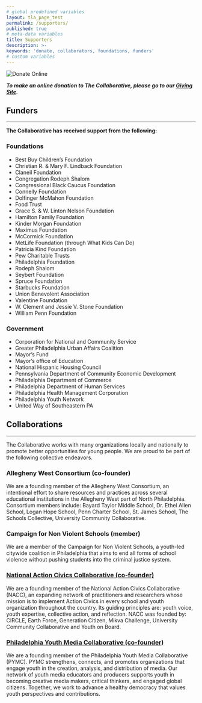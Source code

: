 ```yaml
---
# global predefined variables
layout: tla_page_test
permalink: /supporters/
published: true
# meta-data variables
title: Supporters
description: >-
keywords: 'donate, collaborators, foundations, funders'
# custom variables
---
```

![Donate Online]({{site.baseurl}}/media/give-now-1.png)

_**To make an online donation to The Collaborative, please go to our [Giving Site](http://giving.temple.edu/givetoUCCP)**_.

## Funders
---
**The Collaborative has received support from the following:**

### Foundations
- Best Buy Children’s Foundation
- Christian R. & Mary F. Lindback Foundation
- Claneil Foundation
- Congregation Rodeph Shalom
- Congressional Black Caucus Foundation
- Connelly Foundation
- Dolfinger McMahon Foundation
- Food Trust
- Grace S. & W. Linton Nelson Foundation
- Hamilton Family Foundation
- Kinder Morgan Foundation
- Maximus Foundation
- McCormick Foundation
- MetLife Foundation (through What Kids Can Do)
- Patricia Kind Foundation
- Pew Charitable Trusts
- Philadelphia Foundation
- Rodeph Shalom
- Seybert Foundation
- Spruce Foundation
- Starbucks Foundation
- Union Benevolent Association
- Valentine Foundation
- W. Clement and Jessie V. Stone Foundation
- William Penn Foundation

### Government
- Corporation for National and Community Service
- Greater Philadelphia Urban Affairs Coalition
- Mayor’s Fund
- Mayor’s office of Education
- National Hispanic Housing Council
- Pennsylvania Department of Community Economic Development
- Philadelphia Department of Commerce
- Philadelphia Department of Human Services
- Philadelphia Health Management Corporation
- Philadelphia Youth Network
- United Way of Southeastern PA

## Collaborations
---
The Collaborative works with many organizations locally and nationally to promote better opportunities for young people. We are proud to be part of the following collective endeavors.

### Allegheny West Consortium (co-founder)
We are a founding member of the Allegheny West Consortium, an intentional effort to share resources and practices across several educational institutions in the Allegheny West part of North Philadelphia. Consortium members include: Bayard Taylor Middle School, Dr. Ethel Allen School, Logan Hope School, Penn Charter School, St. James School, The Schools Collective, University Community Collaborative.

### Campaign for Non Violent Schools (member)
We are a member of the Campaign for Non Violent Schools, a youth-led citywide coalition in Philadelphia that aims to end all forms of school violence without pushing students into the criminal justice system.

### [National Action Civics Collaborative (co-founder)](http://actioncivicscollaborative.org/about-us/)
We are a founding member of the National Action Civics Collaborative (NACC), an expanding network of practitioners and researchers whose mission is to implement Action Civics in every school and youth organization throughout the country. Its guiding principles are: youth voice, youth expertise, collective action, and reflection. NACC was founded by: CIRCLE, Earth Force, Generation Citizen, Mikva Challenge, University Community Collaborative and Youth on Board.

### [Philadelphia Youth Media Collaborative (co-founder)](http://www.phillyyouthmedia.org/)
We are a founding member of the Philadelphia Youth Media Collaborative (PYMC).  PYMC strengthens, connects, and promotes organizations that engage youth in the creation, analysis, and distribution of media. Our network of youth media educators and producers supports youth in becoming creative media makers, critical thinkers, and engaged global citizens. Together, we work to advance a healthy democracy that values youth perspectives and contributions.
